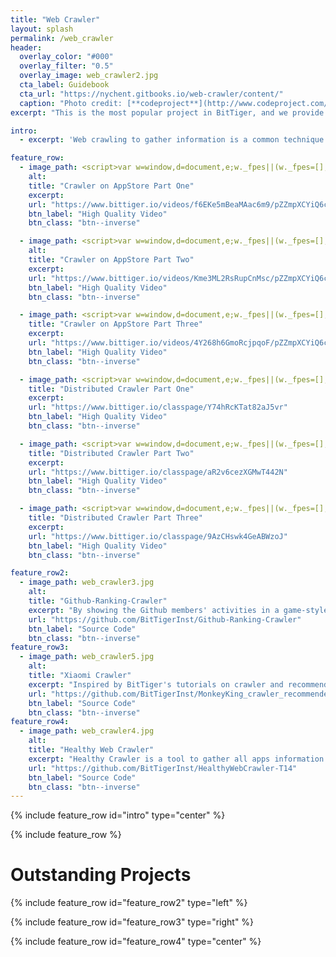 ```yaml
---
title: "Web Crawler"
layout: splash
permalink: /web_crawler
header:
  overlay_color: "#000"
  overlay_filter: "0.5"
  overlay_image: web_crawler2.jpg
  cta_label: Guidebook
  cta_url: "https://nychent.gitbooks.io/web-crawler/content/"
  caption: "Photo credit: [**codeproject**](http://www.codeproject.com/KB/IP/1087859/WebCrawlerImage.jpg)"
excerpt: "This is the most popular project in BitTiger, and we provide a guidebook for all of members. This guidebook is written by Jing, a former mentor."

intro:
  - excerpt: 'Web crawling to gather information is a common technique used to efficiently collect information from across the web. As an introduction to web crawling, in this project we will use Scrapy, a free and open source web crawling framework written in Python[1]. Originally designed for web scraping, it can also be used to extract data using APIs or as a general purpose web crawler. Even though Scrapy is a comprehensive infrastructure to support web crawling, you will face different kinds of challenges in real applications, e.g., dynamic JavaScript or your IP being blocked.'

feature_row:
  - image_path: <script>var w=window,d=document,e;w._fpes||(w._fpes=[],w.addEventListener("load",function(){var s=d.createElement("script");s.src="//embed.flowplayer.org/6.0.5/embed.min.js",d.body.appendChild(s)})),e=[].slice.call(d.getElementsByTagName("script"),-1)[0].parentNode,w._fpes.push({e:e,l:"",c:{"ratio":0.5625,"rtmp":0,"live":false,"origin":"https://www.bittiger.io/videos/f6EKe5mBeaMAac6m9/pZZmpXCYiQ6c6ZRdm","analytics":"UA-68088696-2","swf":"//releases.flowplayer.org/6.0.5/flowplayer.swf","swfHls":"//releases.flowplayer.org/6.0.5/flowplayerhls.swf","adaptiveRatio":false,"clip":{"sources":[{"type":"application/x-mpegurl","src":"https://cdn-v2.tianmaying.com/272367/142051.m3u8","engine":"hlsjs"},{"type":"video/webm","src":"//cdn-v2.tianmaying.com/272367/142051.webm"},{"type":"video/mp4","src":"//cdn-v2.tianmaying.com/272367/142051.mp4"},{"type":"video/flash","src":"mp4:272367/142051.mp4"}]}}});</script>
    alt:
    title: "Crawler on AppStore Part One"
    excerpt:
    url: "https://www.bittiger.io/videos/f6EKe5mBeaMAac6m9/pZZmpXCYiQ6c6ZRdm"
    btn_label: "High Quality Video"
    btn_class: "btn--inverse"

  - image_path: <script>var w=window,d=document,e;w._fpes||(w._fpes=[],w.addEventListener("load",function(){var s=d.createElement("script");s.src="//embed.flowplayer.org/6.0.5/embed.min.js",d.body.appendChild(s)})),e=[].slice.call(d.getElementsByTagName("script"),-1)[0].parentNode,w._fpes.push({e:e,l:"",c:{"ratio":0.5625,"rtmp":0,"live":false,"origin":"https://www.bittiger.io/videos/Kme3ML2RsRupCnMsc/pZZmpXCYiQ6c6ZRdm","analytics":"UA-68088696-2","swf":"//releases.flowplayer.org/6.0.5/flowplayer.swf","swfHls":"//releases.flowplayer.org/6.0.5/flowplayerhls.swf","adaptiveRatio":false,"clip":{"sources":[{"type":"application/x-mpegurl","src":"https://cdn-v2.tianmaying.com/272367/142050.m3u8","engine":"hlsjs"},{"type":"video/webm","src":"//cdn-v2.tianmaying.com/272367/142050.webm"},{"type":"video/mp4","src":"//cdn-v2.tianmaying.com/272367/142050.mp4"},{"type":"video/flash","src":"mp4:272367/142050.mp4"}]}}});</script>
    alt:
    title: "Crawler on AppStore Part Two"
    excerpt:
    url: "https://www.bittiger.io/videos/Kme3ML2RsRupCnMsc/pZZmpXCYiQ6c6ZRdm"
    btn_label: "High Quality Video"
    btn_class: "btn--inverse"

  - image_path: <script>var w=window,d=document,e;w._fpes||(w._fpes=[],w.addEventListener("load",function(){var s=d.createElement("script");s.src="//embed.flowplayer.org/6.0.5/embed.min.js",d.body.appendChild(s)})),e=[].slice.call(d.getElementsByTagName("script"),-1)[0].parentNode,w._fpes.push({e:e,l:"",c:{"ratio":0.5625,"rtmp":0,"live":false,"origin":"https://www.bittiger.io/videos/4Y268h6GmoRcjpqoF/pZZmpXCYiQ6c6ZRdm","analytics":"UA-68088696-2","swf":"//releases.flowplayer.org/6.0.5/flowplayer.swf","swfHls":"//releases.flowplayer.org/6.0.5/flowplayerhls.swf","adaptiveRatio":false,"clip":{"sources":[{"type":"application/x-mpegurl","src":"https://cdn-v2.tianmaying.com/272367/142554.m3u8","engine":"hlsjs"},{"type":"video/webm","src":"//cdn-v2.tianmaying.com/272367/142554.webm"},{"type":"video/mp4","src":"//cdn-v2.tianmaying.com/272367/142554.mp4"},{"type":"video/flash","src":"mp4:272367/142554.mp4"}]}}});</script>
    title: "Crawler on AppStore Part Three"
    excerpt:
    url: "https://www.bittiger.io/videos/4Y268h6GmoRcjpqoF/pZZmpXCYiQ6c6ZRdm"
    btn_label: "High Quality Video"
    btn_class: "btn--inverse"

  - image_path: <script>var w=window,d=document,e;w._fpes||(w._fpes=[],w.addEventListener("load",function(){var s=d.createElement("script");s.src="//embed.flowplayer.org/6.0.5/embed.min.js",d.body.appendChild(s)})),e=[].slice.call(d.getElementsByTagName("script"),-1)[0].parentNode,w._fpes.push({e:e,l:"",c:{"ratio":0.5625,"rtmp":0,"live":false,"origin":"https://www.bittiger.io/classpage/Y74hRcKTat82aJ5vr","analytics":"UA-68088696-2","swf":"//releases.flowplayer.org/6.0.5/flowplayer.swf","swfHls":"//releases.flowplayer.org/6.0.5/flowplayerhls.swf","adaptiveRatio":false,"clip":{"sources":[{"type":"application/x-mpegurl","src":"https://cdn-v2.tianmaying.com/272367/139188.m3u8","engine":"hlsjs"},{"type":"video/webm","src":"//cdn-v2.tianmaying.com/272367/139188.webm"},{"type":"video/mp4","src":"//cdn-v2.tianmaying.com/272367/139188.mp4"},{"type":"video/flash","src":"mp4:272367/139188.mp4"}]}}});</script>
    title: "Distributed Crawler Part One"
    excerpt:
    url: "https://www.bittiger.io/classpage/Y74hRcKTat82aJ5vr"
    btn_label: "High Quality Video"
    btn_class: "btn--inverse"

  - image_path: <script>var w=window,d=document,e;w._fpes||(w._fpes=[],w.addEventListener("load",function(){var s=d.createElement("script");s.src="//embed.flowplayer.org/6.0.5/embed.min.js",d.body.appendChild(s)})),e=[].slice.call(d.getElementsByTagName("script"),-1)[0].parentNode,w._fpes.push({e:e,l:"",c:{"ratio":0.5625,"rtmp":0,"live":false,"origin":"https://www.bittiger.io/classpage/aR2v6cezXGMwT442N","analytics":"UA-68088696-2","swf":"//releases.flowplayer.org/6.0.5/flowplayer.swf","swfHls":"//releases.flowplayer.org/6.0.5/flowplayerhls.swf","adaptiveRatio":false,"clip":{"sources":[{"type":"application/x-mpegurl","src":"https://cdn-v2.tianmaying.com/272367/139187.m3u8","engine":"hlsjs"},{"type":"video/webm","src":"//cdn-v2.tianmaying.com/272367/139187.webm"},{"type":"video/mp4","src":"//cdn-v2.tianmaying.com/272367/139187.mp4"},{"type":"video/flash","src":"mp4:272367/139187.mp4"}]}}});</script>
    title: "Distributed Crawler Part Two"
    excerpt:
    url: "https://www.bittiger.io/classpage/aR2v6cezXGMwT442N"
    btn_label: "High Quality Video"
    btn_class: "btn--inverse"

  - image_path: <script>var w=window,d=document,e;w._fpes||(w._fpes=[],w.addEventListener("load",function(){var s=d.createElement("script");s.src="//embed.flowplayer.org/6.0.5/embed.min.js",d.body.appendChild(s)})),e=[].slice.call(d.getElementsByTagName("script"),-1)[0].parentNode,w._fpes.push({e:e,l:"",c:{"ratio":0.5625,"rtmp":0,"live":false,"origin":"https://www.bittiger.io/classpage/9AzCHswk4GeABWzoJ","analytics":"UA-68088696-2","swf":"//releases.flowplayer.org/6.0.5/flowplayer.swf","swfHls":"//releases.flowplayer.org/6.0.5/flowplayerhls.swf","adaptiveRatio":false,"clip":{"sources":[{"type":"application/x-mpegurl","src":"https://cdn-v2.tianmaying.com/272367/147480.m3u8","engine":"hlsjs"},{"type":"video/webm","src":"//cdn-v2.tianmaying.com/272367/147480.webm"},{"type":"video/mp4","src":"//cdn-v2.tianmaying.com/272367/147480.mp4"},{"type":"video/flash","src":"mp4:272367/147480.mp4"}]}}});</script>
    title: "Distributed Crawler Part Three"
    excerpt:
    url: "https://www.bittiger.io/classpage/9AzCHswk4GeABWzoJ"
    btn_label: "High Quality Video"
    btn_class: "btn--inverse"

feature_row2:
  - image_path: web_crawler3.jpg
    alt:
    title: "Github-Ranking-Crawler"
    excerpt: "By showing the Github members' activities in a game-style ranking board, we can finally help the github members grow their interests and get more engaged in coding."
    url: "https://github.com/BitTigerInst/Github-Ranking-Crawler"
    btn_label: "Source Code"
    btn_class: "btn--inverse"
feature_row3:
  - image_path: web_crawler5.jpg
    alt:
    title: "Xiaomi Crawler"
    excerpt: "Inspired by BitTiger's tutorials on crawler and recommender, our goal is to build them to crawl the data from xiaomi appstore."
    url: "https://github.com/BitTigerInst/MonkeyKing_crawler_recommender"
    btn_label: "Source Code"
    btn_class: "btn--inverse"
feature_row4:
  - image_path: web_crawler4.jpg
    alt:
    title: "Healthy Web Crawler"
    excerpt: "Healthy Crawler is a tool to gather all apps information from Xiaomi appstore. User could use our website to do searching according to filters."
    url: "https://github.com/BitTigerInst/HealthyWebCrawler-T14"
    btn_label: "Source Code"
    btn_class: "btn--inverse"
---
```


{% include feature_row id="intro" type="center" %}

{% include feature_row %}

# Outstanding Projects

{% include feature_row id="feature_row2" type="left" %}

{% include feature_row id="feature_row3" type="right" %}

{% include feature_row id="feature_row4" type="center" %}
